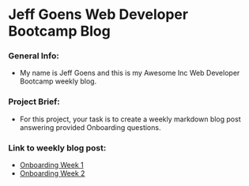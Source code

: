 # Jeff Goens Web Developer Bootcamp Blog

### General Info:
- My name is Jeff Goens and this is my Awesome Inc Web Developer Bootcamp weekly blog.


### Project Brief:
- For this project, your task is to create a weekly markdown blog post answering provided Onboarding questions.


### Link to weekly blog post:
- [Onboarding Week 1](https://jeffgoens.github.io/blogPost/OnboardingWeek1.html)
- [Onboarding Week 2](https://jeffgoens.github.io/blogPost/OnboardingWeek2.html)
